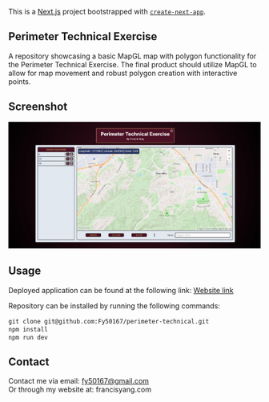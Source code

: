 This is a [Next.js](https://nextjs.org/) project bootstrapped with [`create-next-app`](https://github.com/vercel/next.js/tree/canary/packages/create-next-app).

## Perimeter Technical Exercise

A repository showcasing a basic MapGL map with polygon functionality for the Perimeter Technical Exercise. The final product should utilize MapGL to allow for map movement and robust polygon creation with interactive points.

## Screenshot

![Site screenshot](/public/assets/screenshot.jpeg)

## Usage

Deployed application can be found at the following link: [Website link](https://perimeter-technical.vercel.app)

Repository can be installed by running the following commands:

```console
git clone git@github.com:Fy50167/perimeter-technical.git
npm install
npm run dev
```

## Contact

Contact me via email: fy50167@gmail.com  
Or through my website at: francisyang.com
